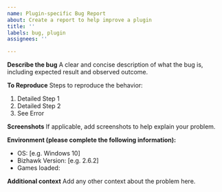 ```yaml
---
name: Plugin-specific Bug Report
about: Create a report to help improve a plugin
title: ''
labels: bug, plugin
assignees: ''

---
```


**Describe the bug**
A clear and concise description of what the bug is, including expected result and observed outcome.

**To Reproduce**
Steps to reproduce the behavior:
1. Detailed Step 1
2. Detailed Step 2
3. See Error

**Screenshots**
If applicable, add screenshots to help explain your problem.

**Environment (please complete the following information):**
 - OS: [e.g. Windows 10]
 - Bizhawk Version: [e.g. 2.6.2]
 - Games loaded:

**Additional context**
Add any other context about the problem here.
